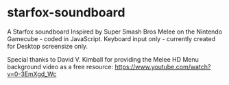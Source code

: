 # starfox-soundboard
A Starfox soundboard Inspired by Super Smash Bros Melee on the Nintendo Gamecube - coded in JavaScript.
Keyboard input only - currently created for Desktop screensize only.

Special thanks to David V. Kimball for providing the Melee HD Menu background video as a free resource: https://www.youtube.com/watch?v=0-3EmXgd_Wc


